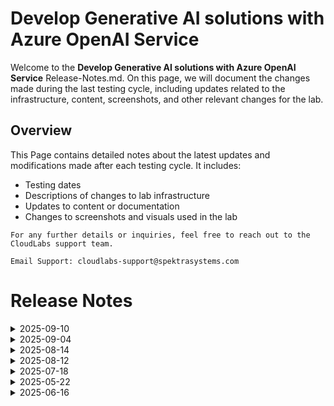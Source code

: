 # Develop Generative AI solutions with Azure OpenAI Service

Welcome to the **Develop Generative AI solutions with Azure OpenAI Service** Release-Notes.md. On this page, we will document the changes made during the last testing cycle, including updates related to the infrastructure, content, screenshots, and other relevant changes for the lab.

## Overview

This Page contains detailed notes about the latest updates and modifications made after each testing cycle. It includes:

- Testing dates
- Descriptions of changes to lab infrastructure
- Updates to content or documentation
- Changes to screenshots and visuals used in the lab

`For any further details or inquiries, feel free to reach out to the CloudLabs support team.` 

`Email Support: cloudlabs-support@spektrasystems.com`

# Release Notes

<details>
  <summary>2025-09-10</summary>

## Release Date: 2025-09-10

### Summary of Changes

- The lab has been successfully tested, and the lab content along with validations have been reviewed and updated.

### Testing Notes

- **Testing Date**: 2025-09-10

### Testing Scope 

- Performed end to end lab testing and all validations were successful, updated lab guide for better clarity.

</details>

<details>
  
  <summary>2025-09-04</summary>

## Release Date: 2025-09-04

### Summary of Changes

Fixed issues with the C# and Python Code in Lab 6, and enhanced a few of the instructions and screenshots.   

### Infrastructure Changes

 N/A 

### Content Changes

 N/A 

### Screenshot Updates

- **Minor updates**: 

    - **Instruction Refinements**: Enhanced some of the instructions and screenshots. 

### Testing Notes

- **Testing Date**: 2025-09-04

### Testing Scope 

Conducted end-to-end testing and validation and fixed the issues in C# and Python code in Lab 6.

---
</details>


<details>
  
  <summary>2025-08-14</summary>

## Release Date: 2025-08-14

### Summary of Changes

Updated the RBAC, fixed issues with the C# and Python Code in Lab 5, and enhanced a few of the instructions.   

### Infrastructure Changes

- Updated the ARM template to change the OS Disk type from HDD to SSD.
- Updated the RBAC - removed the write permission on RG. 

### Content Changes

 N/A 

### Screenshot Updates

- **Minor updates**: 

    - **Instruction Refinements**: Enhanced the instructions to improve clarity, and fixed the numbering and rendering issues in the steps. 

### Testing Notes

- **Testing Date**: 2025-08-14

### Testing Scope 

Conducted end-to-end testing and validation, fixed the issues in C# and Python code in Lab 5, and removed the write permission on RG from the custom RBAC as it was not required.

---
</details>


<details>
   <summary>2025-08-12</summary>

### Release Date: 2025-08-12

### Summary of Changes

Removed the Completion Chat task and GPT-3.5-Turbo-Instruct model from Lab-01 due to their unavailability and irrelevance in the updated AI Foundry setup.

### Infrastructure Changes

NA

### Content Changes: 

- **Change**:

1. **Removed Completion Chat Task**: In line with the recent update in AI Foundry, the Completion Chat feature is no longer visible. As a result, the associated task has been removed from Lab-01.

1. **Removed GPT-3.5-Turbo-Instruct**: Since the GPT-3.5-Turbo-Instruct model is no longer returning results and has no relevant application in the lab due to the absence of the Completion Chat, it has been removed.

### Screenshot Updates

- **Change**: 

   NA

### Testing Notes

- **Testing Date**: NA
- **Tested Features**: NA

### Testing Scope 

Conducted end-to-end architecture validation, RBAC/policy checks, cost estimation updates, prerequisite verification, and optimizations to reduce provisioning time.

---
</details>

<details>
   <summary>2025-07-18</summary>

### Release Date: 2025-07-18

### Summary of Changes

Updated all labs to reflect the transition from using the MS Learn OpenAI repository to the CloudLabs repository for application code, with revised steps accordingly in Labs 3, 4, and 5. Refined and updated the C# and Python code across all labs to ensure consistency and alignment with the latest implementation.
 
- **Testing Date**: 2025-07-16

### Infrastructure Changes

NA

### Content Changes

- **Change**:
    1. Updated instructions and images reflecting the changes with cloning the Cloudlabs repo. 

### Screenshot Updates

- **Change**: 

   - Screenshots have been updated with instructions.

### Testing Notes

- **Testing Date**: 2025-07-16
- **Tested Features**: Inline validations, latest UI and instruction changes, functionality of the lab.

### Testing Scope 

Conducted end-to-end architecture validation, RBAC/policy checks, cost estimation updates, prerequisite verification, and optimizations to reduce provisioning time.

</details>


<details>
   <summary>2025-05-22</summary>

### Release Date: 2025-05-22

- **Change**: Updated the Python code in Lab-06 to ensure proper functionality and alignment with the required package setup.

- **Testing Date**: 2025-05-22

## Infrastructure Changes

NA

## Content Changes

- **Change**:
    1. Refined the lab guide with clear and structured instructions.

## Screenshot Updates

- **Change**: 

    1. Screenshots have been updated as per new UI changes and updated instructions.
    2. New Openai and AI foundry UI updates are accommodated in lab guide.

## Testing Notes

- **Testing Date**: 2025-05-22
- **Tested Features**: Inline validations, latest UI changes, functionality of the lab.

---
</details>


<details>
   <summary>2025-06-16</summary>

### Release Date: 2025-06-16

- **Change**: Updated to the new GPT-4o model version and revised the guide to reflect the latest UI changes.
- **Testing Date**: 2025-06-16

## Infrastructure Changes

NA

## Content Changes

- **Change**:
    1. Updated to the new GPT-4o model version and validated its feasibility.
    2. Enhanced the lab guide to reflect the latest changes.

## Screenshot Updates

- **Change**: 

    1. Screenshots and instructions have been updated to reflect the latest UI changes.

## Testing Notes

- **Testing Date**: 2025-06-16
- **Tested Features**: Inline validations, the latest UI changes, and the lab’s functionality.
- **Issues Found**: NA
- **Resolved Issues**: NA

---
</details>







